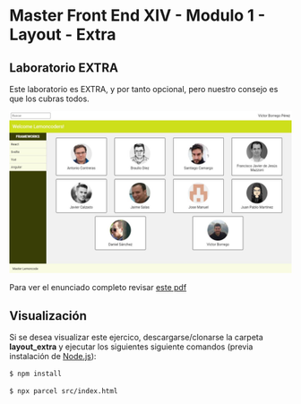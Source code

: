 # Master Front End XIV - Modulo 1 - Layout - Extra

## Laboratorio EXTRA

Este laboratorio es EXTRA, y por tanto opcional, pero nuestro consejo es que los cubras todos.

![Imagen que muestra cómo debe lucir la web a crear en este ejercicio extra](image.png)

Para ver el enunciado completo revisar [este pdf](<07 - Modulo 1 Layout - Laboratorio Extra.pdf>)

## Visualización

Si se desea visualizar este ejercico, descargarse/clonarse la carpeta **layout_extra** y ejecutar los siguientes siguiente comandos (previa instalación de [Node.js](https://nodejs.org/es/download/)):

```bash
$ npm install
```

```bash
$ npx parcel src/index.html
```
